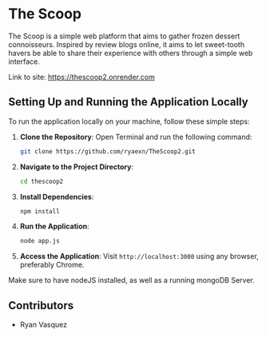 # The Scoop

The Scoop is a simple web platform that aims to gather frozen dessert connoisseurs. Inspired by review blogs online, it aims to let sweet-tooth havers be able to share their experience with others through a simple web interface. 

Link to site: https://thescoop2.onrender.com

## Setting Up and Running the Application Locally
To run the application locally on your machine, follow these simple steps:

1. **Clone the Repository**:
    Open Terminal and run the following command:
    ```bash
    git clone https://github.com/ryaexn/TheScoop2.git
    ```

2. **Navigate to the Project Directory**:
    ```bash
    cd thescoop2
    ```
3. **Install Dependencies**:
    ```bash
    npm install
    ```

3. **Run the Application**:
    ```bash
    node app.js
    ```

4. **Access the Application**:
    Visit `http://localhost:3000` using any browser, preferably Chrome.

Make sure to have nodeJS installed, as well as a running mongoDB Server.

## Contributors
- Ryan Vasquez

